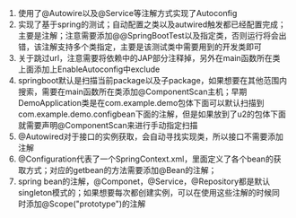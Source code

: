 1. 使用了@Autowire以及@Service等注解方式实现了Autoconfig
2. 实现了基于spring的测试；自动配置之类以及autwired触发都已经配置完成；主要是注解；注意需要添加@@SpringBootTest以及指定类，否则运行将会出错，该注解支持多个类指定，主要是该测试类中需要用到的开发类即可
3. 关于跳过url，注意需要将依赖中的JAP部分注释掉，另外在main函数所在类上面添加上EnableAutoconfig中exclude
4. springboot默认是扫描当前package以及子package，如果想要在其他范围内搜索，需要在main函数所在类添加@ComponentScan主机；早期DemoApplication类是在com.example.demo包体下面可以默认扫描到com.example.demo.configbean下面的注解，但是如果放到了u2的包体下面就需要声明@ComponentScan来进行手动指定扫描
5. @Autowired对于接口的实例获取，会自动寻找实现类，所以接口不需要添加注解
6. @Configuration代表了一个SpringContext.xml，里面定义了各个bean的获取方式；对应的getbean的方法需要添加@Bean的注解；
7. spring bean的注解，@Componet，@Service，@Repository都是默认singleton模式的；如果想要每次都创建实例，可以在使用这些注解的时候同时添加@Scope("prototype")的注解


